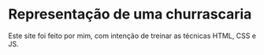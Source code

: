 <h1>Representação de uma churrascaria</h1>

<p>Este site foi feito por mim, com intenção de treinar as técnicas HTML, CSS e JS.</p>

